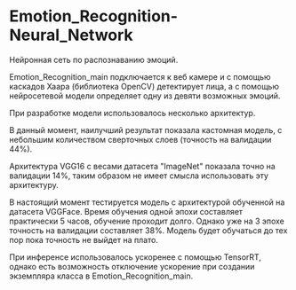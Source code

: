 # Emotion_Recognition-Neural_Network

Нейронная сеть по распознаванию эмоций.

Emotion_Recognition_main подключается к веб камере и с помощью каскадов Хаара (библиотека OpenCV) детектирует лица, а с помощью нейросетевой модели определяет одну из девяти возможных эмоций.

При разработке модели использовалось несколько архитектур. 

В данный момент, наилучший результат показала кастомная модель, с небольшим количеством сверточных слоев (точность на валидации 44%).

Архитектура VGG16 с весами датасета "ImageNet" показала точно на валидации 14%, таким образом не имеет смысла использовать эту архитектуру.

В настоящий момент тестируется модель с архитектурой обученной на датасета VGGFace. Время обучения одной эпохи составляет практически 5 часов, обучение проходит долго. Однако уже на 3 эпохе точность на валидации составляет 38%. Модель будет обучаться до тех пор пока точность не выйдет на плато.

При инференсе использовалось ускоренее с помощью TensorRT, однако есть возможность отключение ускорение при создании экземпляра класса в Emotion_Recognition_main.

